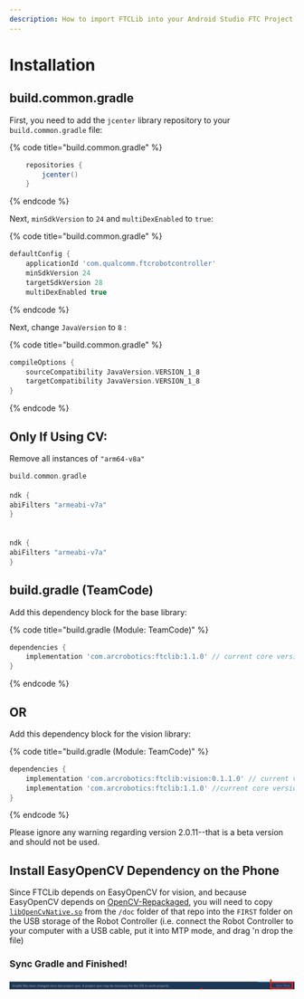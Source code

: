 ```yaml
---
description: How to import FTCLib into your Android Studio FTC Project
---
```


# Installation

## build.common.gradle

First, you need to add the `jcenter` library repository to your `build.common.gradle` file:

{% code title="build.common.gradle" %}
```groovy
    repositories {
        jcenter()
    }
```
{% endcode %}

Next, `minSdkVersion` to `24` and `multiDexEnabled` to `true`:

{% code title="build.common.gradle" %}
```groovy
defaultConfig {
    applicationId 'com.qualcomm.ftcrobotcontroller'
    minSdkVersion 24
    targetSdkVersion 28
    multiDexEnabled true
```
{% endcode %}

Next, change `JavaVersion` to `8` :

{% code title="build.common.gradle" %}
```groovy
compileOptions {
    sourceCompatibility JavaVersion.VERSION_1_8
    targetCompatibility JavaVersion.VERSION_1_8
}
```
{% endcode %}

## Only If Using CV:

Remove all instances of `"arm64-v8a"`

```groovy
build.common.gradle

ndk {
abiFilters "armeabi-v7a"
}


ndk {
abiFilters "armeabi-v7a"
}
```

## build.gradle \(TeamCode\)

Add this dependency block for the base library:

{% code title="build.gradle \(Module: TeamCode\)" %}
```groovy
dependencies {
    implementation 'com.arcrobotics:ftclib:1.1.0' // current core version
}
```
{% endcode %}

## OR

Add this dependency block for the vision library:

{% code title="build.gradle \(Module: TeamCode\)" %}
```groovy
dependencies {
    implementation 'com.arcrobotics:ftclib:vision:0.1.1.0' // current vision version
    implementation 'com.arcrobotics:ftclib:1.1.0' //current core version
}
```
{% endcode %}

Please ignore any warning regarding version 2.0.11--that is a beta version and should not be used.

## Install EasyOpenCV Dependency on the Phone

Since FTCLib depends on EasyOpenCV for vision, and because EasyOpenCV depends on [OpenCV-Repackaged](https://github.com/OpenFTC/OpenCV-Repackaged), you will need to copy [`libOpenCvNative.so`](https://github.com/OpenFTC/OpenCV-Repackaged/blob/master/doc/libOpenCvNative.so) from the `/doc` folder of that repo into the `FIRST` folder on the USB storage of the Robot Controller \(i.e. connect the Robot Controller to your computer with a USB cable, put it into MTP mode, and drag 'n drop the file\)

### Sync Gradle and Finished!

![Click that button and if successful, you can now use FTCLib](.gitbook/assets/image%20%281%29.png)

